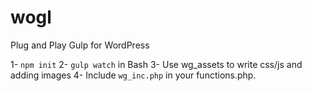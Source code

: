 # wogl
Plug and Play Gulp for WordPress

1- ```npm init```
2- ```gulp watch``` in Bash
3- Use wg_assets to write css/js and adding images
4- Include ```wg_inc.php``` in your functions.php.
